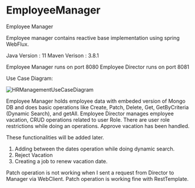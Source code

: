 # EmployeeManager
Employee Manager

Employee manager contains reactive base implementation using spring WebFlux.

Java Version : 11
Maven Verison : 3.8.1

Employee Manager runs on port 8080
Employee Director runs on port 8081

Use Case Diagram:

![HRManagementUseCaseDiagram](https://user-images.githubusercontent.com/21036082/209912460-15786c7a-31ff-42e3-8cd0-76d96f99cbbd.jpg)


Employee Manager holds employee data with embeded version of Mongo DB and does basic operations like Create, Patch, Delete, Get, GetByCriteria (Dynamic Search), and getAll.
Employee Director manages employee vacation, CRUD operations related to user Role.
There are user role restrictions while doing an operations.
Approve vacation has been handled.


These functionalities will be added later. 
1. Adding between the dates operation while doing dynamic search. 
2. Reject Vacation
3. Creating a job to renew vacation date.

Patch operation is not working when I sent a request from Director to Manager via WebClient. 
Patch operation is working fine with RestTemplate. 
